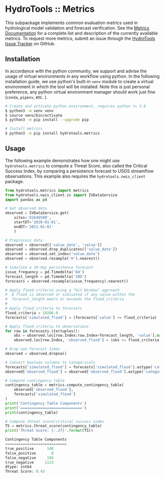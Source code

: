# HydroTools :: Metrics

This subpackage implements common evaluation metrics used in hydrological model validation and forecast verification. See the [Metrics Documentation](https://noaa-owp.github.io/hydrotools/hydrotools.metrics.html) for a complete list and description of the currently available metrics. To request more metrics, submit an issue through the [HydroTools Issue Tracker](https://github.com/NOAA-OWP/hydrotools/issues) on GitHub.

## Installation

In accordance with the python community, we support and advise the usage of virtual
environments in any workflow using python. In the following installation guide, we
use python's built-in `venv` module to create a virtual environment in which the
tool will be installed. Note this is just personal preference, any python virtual
environment manager should work just fine (`conda`, `pipenv`, etc. ).

```bash
# Create and activate python environment, requires python >= 3.8
$ python3 -m venv venv
$ source venv/bin/activate
$ python3 -m pip install --upgrade pip

# Install metrics
$ python3 -m pip install hydrotools.metrics
```

## Usage

The following example demonstrates how one might use `hydrotools.metrics` to compute a Threat Score, also called the Critical Success Index, by comparing a persistence forecast to USGS streamflow observations. This example also requires the `hydrotools.nwis_client` package.

```python
from hydrotools.metrics import metrics
from hydrotools.nwis_client.iv import IVDataService
import pandas as pd

# Get observed data
observed = IVDataService.get(
    sites='01646500',
    startDT='2020-01-01',
    endDT='2021-01-01'
    )

# Preprocess data
observed = observed[['value_date', 'value']]
observed = observed.drop_duplicates(['value_date'])
observed = observed.set_index('value_date')
observed = observed.resample('H').nearest()

# Simulate a 10-day persistence forecast
issue_frequency = pd.Timedelta('6H')
forecast_length = pd.Timedelta('10D')
forecasts = observed.resample(issue_frequency).nearest()

# Apply flood criteria using a "Hit Window" approach
#  A flood is observed or simluated if any value within the
#  forecast_length meets or exceeds the flood_criteria
# 
# Apply flood_criteria to forecasts
flood_criteria = 19200.0
forecasts['simulated_flood'] = (forecasts['value'] >= flood_criteria)

# Apply flood_criteria to observations
for row in forecasts.itertuples():
    obs = observed.loc[row.Index:row.Index+forecast_length, 'value'].max()
    observed.loc[row.Index, 'observed_flood'] = (obs >= flood_criteria)

# Drop non-forecast times
observed = observed.dropna()

# Convert boolean columns to Categoricals
forecasts['simulated_flood'] = forecasts['simulated_flood'].astype('category')
observed['observed_flood'] = observed['observed_flood'].astype('category')

# Compute contingency table
contingency_table = metrics.compute_contingency_table(
    observed['observed_flood'],
    forecasts['simulated_flood']
)
print('Contingency Table Components')
print('============================')
print(contingency_table)

# Compute threat score/critical success index
TS = metrics.threat_score(contingency_table)
print('Threat Score: {:.2f}'.format(TS))

Contingency Table Components
============================
true_positive      148
false_positive       0
false_negative     194
true_negative     1123
dtype: int64
Threat Score: 0.43
```
